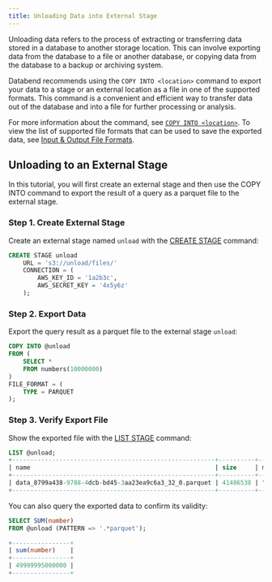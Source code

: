 ```yaml
---
title: Unloading Data into External Stage
---
```


Unloading data refers to the process of extracting or transferring data stored in a database to another storage location. This can involve exporting data from the database to a file or another database, or copying data from the database to a backup or archiving system. 

Databend recommends using the `COPY INTO <location>` command to export your data to a stage or an external location as a file in one of the supported formats. This command is a convenient and efficient way to transfer data out of the database and into a file for further processing or analysis. 

For more information about the command, see [`COPY INTO <location>`](/sql/sql-reference/file-format-options). To view the list of supported file formats that can be used to save the exported data, see [Input & Output File Formats](/sql/sql-reference/file-format-options).

## Unloading to an External Stage

In this tutorial, you will first create an external stage and then use the COPY INTO command to export the result of a query as a parquet file to the external stage.

### Step 1. Create External Stage

Create an external stage named `unload` with the [CREATE STAGE](/sql/sql-commands/ddl/stage/ddl-create-stage) command:

```sql
CREATE STAGE unload 
    URL = 's3://unload/files/' 
    CONNECTION = (
        AWS_KEY_ID = '1a2b3c',
        AWS_SECRET_KEY = '4x5y6z'
    );
```

### Step 2. Export Data

Export the query result as a parquet file to the external stage `unload`:

```sql
COPY INTO @unload 
FROM (
    SELECT * 
    FROM numbers(10000000)
) 
FILE_FORMAT = (
    TYPE = PARQUET
);
```

### Step 3. Verify Export File

Show the exported file with the [LIST STAGE](/sql/sql-commands/ddl/stage/ddl-list-stage) command:

```sql
LIST @unload;
+--------------------------------------------------------+----------+------------------------------------+-------------------------------+---------+
| name                                                   | size     | md5                                | last_modified                 | creator |
+--------------------------------------------------------+----------+------------------------------------+-------------------------------+---------+
| data_8799a438-9788-4dcb-bd45-3aa23ea9c6a3_32_0.parquet | 41486538 | "F187251F37666928684DBED4AF0523DF" | 2023-02-12 03:45:03.000 +0000 | NULL    |
+--------------------------------------------------------+----------+------------------------------------+-------------------------------+---------+
```

You can also query the exported data to confirm its validity:

```sql
SELECT SUM(number)
FROM @unload (PATTERN => '.*parquet');

+----------------+
| sum(number)    |
+----------------+
| 49999995000000 |
+----------------+
```